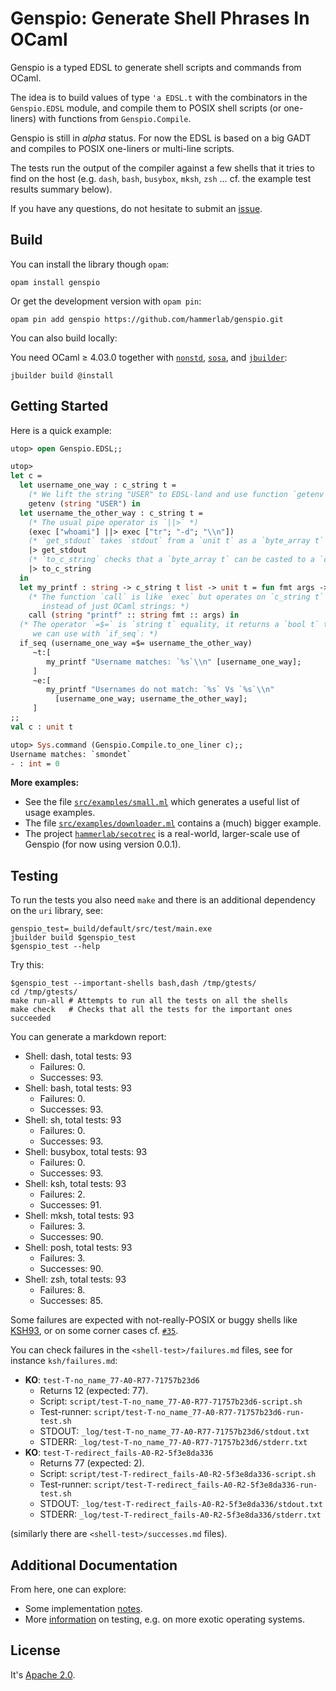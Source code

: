 Genspio: Generate Shell Phrases In OCaml
========================================

Genspio is a typed EDSL to generate shell scripts and commands from OCaml.

The idea is to build values of type `'a EDSL.t` with the
combinators in the `Genspio.EDSL` module, and compile them to POSIX
shell scripts (or one-liners) with functions from `Genspio.Compile`.

Genspio is still in *alpha* status. For now the EDSL is based on a big GADT and
compiles to POSIX one-liners or multi-line scripts.

The tests run the output of the compiler against a few shells that it tries to
find on the host (e.g. `dash`, `bash`, `busybox`, `mksh`, `zsh` … cf. the
example test results summary below).

If you have any questions, do not hesitate to submit an
[issue](https://github.com/hammerlab/genspio/issues).

Build
-----

You can install the library though `opam`:

    opam install genspio

Or get the development version with `opam pin`:

    opam pin add genspio https://github.com/hammerlab/genspio.git

You can also build locally:

You need OCaml ≥ 4.03.0 together with
[`nonstd`](http://www.hammerlab.org/docs/nonstd/master/index.html),
[`sosa`](http://www.hammerlab.org/docs/sosa/master/index.html), and
[`jbuilder`](https://github.com/janestreet/jbuilder):

    jbuilder build @install
    
Getting Started
---------------

Here is a quick example:

```ocaml
utop> open Genspio.EDSL;;

utop> 
let c =
  let username_one_way : c_string t =
    (* We lift the string "USER" to EDSL-land and use function `getenv`: *)
    getenv (string "USER") in
  let username_the_other_way : c_string t =
    (* The usual pipe operator is `||>` *)
    (exec ["whoami"] ||> exec ["tr"; "-d"; "\\n"])
    (* `get_stdout` takes `stdout` from a `unit t` as a `byte_array t` *)
    |> get_stdout
    (* `to_c_string` checks that a `byte_array t` can be casted to a `c_string` *)
    |> to_c_string 
  in
  let my_printf : string -> c_string t list -> unit t = fun fmt args ->
    (* The function `call` is like `exec` but operates on `c_string t` values
       instead of just OCaml strings: *)
    call (string "printf" :: string fmt :: args) in
  (* The operator `=$=` is `string t` equality, it returns a `bool t` that
     we can use with `if_seq`: *)
  if_seq (username_one_way =$= username_the_other_way)
     ~t:[
        my_printf "Username matches: `%s`\\n" [username_one_way];
     ]
     ~e:[
        my_printf "Usernames do not match: `%s` Vs `%s`\\n"
          [username_one_way; username_the_other_way];
     ]
;;
val c : unit t

utop> Sys.command (Genspio.Compile.to_one_liner c);;
Username matches: `smondet`
- : int = 0
```

**More examples:**

- See the file 
  [`src/examples/small.ml`](https://github.com/hammerlab/genspio/blob/master/src/examples/small.ml)
  which generates a useful list of usage examples.
- The file 
  [`src/examples/downloader.ml`](https://github.com/hammerlab/genspio/blob/master/src/examples/downloader.ml)
  contains a (much) bigger example.
- The project 
  [`hammerlab/secotrec`](https://github.com/hammerlab/secotrec) is a real-world,
  larger-scale use of Genspio (for now using version 0.0.1).


Testing
-------

To run the tests you also need `make` and there is an additional dependency on
the `uri` library, see:

    genspio_test=_build/default/src/test/main.exe
    jbuilder build $genspio_test
    $genspio_test --help
    

Try this:

    $genspio_test --important-shells bash,dash /tmp/gtests/
    cd /tmp/gtests/
    make run-all # Attempts to run all the tests on all the shells
    make check   # Checks that all the tests for the important ones succeeded

You can generate a markdown report:

* Shell: dash, total tests: 93
    * Failures: 0.
    * Successes: 93.
* Shell: bash, total tests: 93
    * Failures: 0.
    * Successes: 93.
* Shell: sh, total tests: 93
    * Failures: 0.
    * Successes: 93.
* Shell: busybox, total tests: 93
    * Failures: 0.
    * Successes: 93.
* Shell: ksh, total tests: 93
    * Failures: 2.
    * Successes: 91.
* Shell: mksh, total tests: 93
    * Failures: 3.
    * Successes: 90.
* Shell: posh, total tests: 93
    * Failures: 3.
    * Successes: 90.
* Shell: zsh, total tests: 93
    * Failures: 8.
    * Successes: 85.

Some failures are expected with not-really-POSIX or buggy shells like
[KSH93](https://en.wikipedia.org/wiki/Korn_shell), or on some corner cases
cf. [`#35`](https://github.com/hammerlab/genspio/issues/35).

You can check failures in the `<shell-test>/failures.md` files, see for instance
`ksh/failures.md`:

- **KO**: `test-T-no_name_77-A0-R77-71757b23d6`
    - Returns 12 (expected: 77).
    - Script: `script/test-T-no_name_77-A0-R77-71757b23d6-script.sh`
    - Test-runner: `script/test-T-no_name_77-A0-R77-71757b23d6-run-test.sh`
    - STDOUT: `_log/test-T-no_name_77-A0-R77-71757b23d6/stdout.txt`
    - STDERR: `_log/test-T-no_name_77-A0-R77-71757b23d6/stderr.txt`
- **KO**: `test-T-redirect_fails-A0-R2-5f3e8da336`
    - Returns 77 (expected: 2).
    - Script: `script/test-T-redirect_fails-A0-R2-5f3e8da336-script.sh`
    - Test-runner: `script/test-T-redirect_fails-A0-R2-5f3e8da336-run-test.sh`
    - STDOUT: `_log/test-T-redirect_fails-A0-R2-5f3e8da336/stdout.txt`
    - STDERR: `_log/test-T-redirect_fails-A0-R2-5f3e8da336/stderr.txt`

(similarly there are `<shell-test>/successes.md` files).

Additional Documentation
------------------------

From here, one can explore:

- Some implementation [notes](./doc/exec-return-issue.md).
- More [information](./doc/extra-testing.md) on testing, e.g. on more exotic
  operating systems.


License
-------

It's [Apache 2.0](http://www.apache.org/licenses/LICENSE-2.0).
